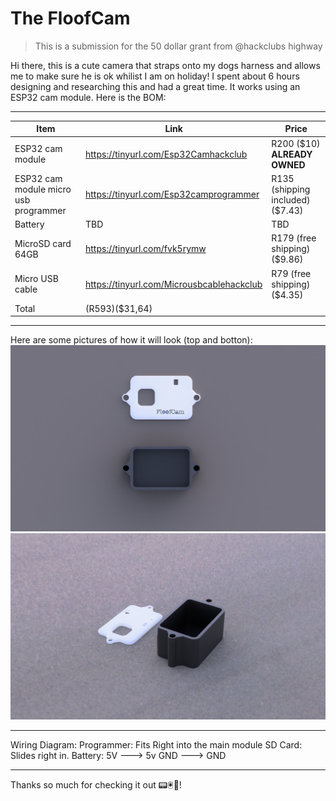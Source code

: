 # The FloofCam

> This is a submission for the 50 dollar grant from @hackclubs highway

Hi there, this is a cute camera that straps onto my dogs harness and allows me to make sure he is ok whilist I am on holiday! I spent about 6 hours designing and researching this and had a great time. It works using an ESP32 cam module. Here is the BOM: 

---
Item | Link | Price
|--------|------|-------|
ESP32 cam module | https://tinyurl.com/Esp32Camhackclub | R200 ($10) **ALREADY OWNED**
ESP32 cam module micro usb programmer | https://tinyurl.com/Esp32camprogrammer| R135 (shipping included) ($7.43)
Battery | TBD | TBD
MicroSD card 64GB | https://tinyurl.com/fvk5rymw | R179 (free shipping)($9.86)
Micro USB cable | https://tinyurl.com/Microusbcablehackclub | R79 (free shipping)($4.35)
Total | (R593)($31,64)

---

Here are some pictures of how it will look (top and botton):
![render 1](https://github.com/BOTwillplayz/FloofCam/blob/7fb8920f8cf71849e038d3e28e14b70a4b69511a/FloofCam%20Render%201.png)
![render 2](https://github.com/BOTwillplayz/FloofCam/blob/7fb8920f8cf71849e038d3e28e14b70a4b69511a/FloofCam%20Render%202.png)

---

Wiring Diagram:
Programmer: Fits Right into the main module
SD Card: Slides right in.
Battery:
5V ---> 5v
GND ---> GND

---

Thanks so much for checking it out 📟🖲️📀!

